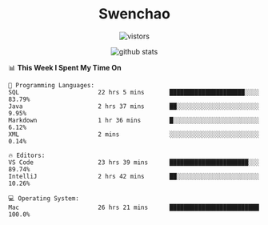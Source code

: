 <h1 align="center">Swenchao</h3>

<p align="center">
  <img src="https://visitor-badge.glitch.me/badge?page_id=Swenchao" alt="vistors" />
</p>

<p align="center">
  <img src="https://github-readme-stats.vercel.app/api?username=Swenchao&count_private=true&show_icons=true&theme=vue-dark&hide_title=true" alt="github stats" />
</p>

<!--START_SECTION:waka-->
📊 **This Week I Spent My Time On** 

```text
💬 Programming Languages: 
SQL                      22 hrs 5 mins       █████████████████████░░░░   83.79% 
Java                     2 hrs 37 mins       ██░░░░░░░░░░░░░░░░░░░░░░░   9.95% 
Markdown                 1 hr 36 mins        █░░░░░░░░░░░░░░░░░░░░░░░░   6.12% 
XML                      2 mins              ░░░░░░░░░░░░░░░░░░░░░░░░░   0.14%

🔥 Editors: 
VS Code                  23 hrs 39 mins      ██████████████████████░░░   89.74% 
IntelliJ                 2 hrs 42 mins       ██░░░░░░░░░░░░░░░░░░░░░░░   10.26%

💻 Operating System: 
Mac                      26 hrs 21 mins      █████████████████████████   100.0%

```


<!--END_SECTION:waka-->
